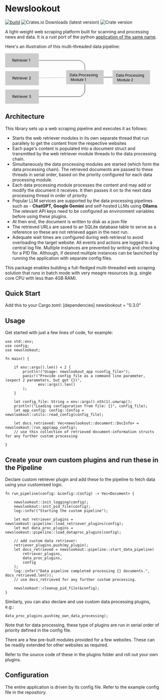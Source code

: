 
# Newslookout

[![build](https://github.com/sandeep-sandhu/newslookout_rs/actions/workflows/rust.yml/badge.svg)](https://github.com/sandeep-sandhu/newslookout_rs/actions) ![Crates.io Downloads (latest version)](https://img.shields.io/crates/dv/newslookout) ![Crate version](https://img.shields.io/crates/v/newslookout.svg)

A light-weight web scraping platform built for scanning and processing news and data. It is a rust port of the python [application of the same name](https://github.com/sandeep-sandhu/NewsLookout).

Here's an illustration of this multi-threaded data pipeline:

<svg width="125.30934mm" height="43.364216mm" viewBox="0 0 125.30934 43.364216" version="1.1" id="svg1" xmlns="http://www.w3.org/2000/svg" xmlns:svg="http://www.w3.org/2000/svg"> <defs id="defs1" /> <g id="layer1" transform="translate(-6.7743092,-48.133257)"> <rect style="fill:#cccccc;stroke-width:0.232031" id="rect1" width="29.065943" height="12.122448" x="6.7743096" y="48.133255" /> <text xml:space="preserve" style="font-size:3.175px;text-align:start;writing-mode:lr-tb;direction:ltr;text-anchor:start;fill:#000000;stroke-width:0.264583" x="12.835534" y="55.264103" id="text1"><tspan id="tspan1" style="fill:#000000;stroke-width:0.264583" x="12.835534" y="55.264103">Retriever 1</tspan></text> <rect style="fill:#cccccc;stroke-width:0.244907" id="rect1-7" width="32.381348" height="12.122448" x="59.523899" y="62.618053" /> <text xml:space="preserve" style="font-size:3.175px;text-align:start;writing-mode:lr-tb;direction:ltr;text-anchor:start;fill:#000000;stroke-width:0.264583" x="62.451218" y="68.082199" id="text1-6"><tspan id="tspan1-14" style="fill:#000000;stroke-width:0.264583" x="62.451218" y="68.082199">Data Processing</tspan><tspan style="fill:#000000;stroke-width:0.264583" x="62.451218" y="72.050949" id="tspan3"> Module 1</tspan></text> <rect style="fill:#cccccc;stroke-width:0.244907" id="rect1-7-2" width="32.381348" height="12.122448" x="99.702309" y="62.667603" /> <text xml:space="preserve" style="font-size:3.175px;text-align:start;writing-mode:lr-tb;direction:ltr;text-anchor:start;fill:#000000;stroke-width:0.264583" x="102.62962" y="68.131744" id="text1-6-1"><tspan id="tspan1-14-6" style="fill:#000000;stroke-width:0.264583" x="102.62962" y="68.131744">Data Processing</tspan><tspan style="fill:#000000;stroke-width:0.264583" x="102.62962" y="72.100494" id="tspan3-8"> Module 2</tspan></text> <rect style="fill:#cccccc;stroke-width:0.232031" id="rect1-8" width="29.065943" height="12.122448" x="6.8791666" y="63.500008" /> <text xml:space="preserve" style="font-size:3.175px;text-align:start;writing-mode:lr-tb;direction:ltr;text-anchor:start;fill:#000000;stroke-width:0.264583" x="12.940389" y="70.630852" id="text1-8"><tspan id="tspan1-2" style="fill:#000000;stroke-width:0.264583" x="12.940389" y="70.630852">Retriever 2</tspan></text> <rect style="fill:#cccccc;stroke-width:0.232031" id="rect1-1" width="29.065943" height="12.122448" x="6.8791666" y="79.375023" /> <text xml:space="preserve" style="font-size:3.175px;text-align:start;writing-mode:lr-tb;direction:ltr;text-anchor:start;fill:#000000;stroke-width:0.264583" x="12.940389" y="86.505867" id="text1-7"><tspan id="tspan1-1" style="fill:#000000;stroke-width:0.264583" x="12.940389" y="86.505867">Retriever 3</tspan></text> <path style="display:inline;fill:none;fill-rule:evenodd;stroke:#000000;stroke-width:0.228792px;stroke-linecap:butt;stroke-linejoin:miter;stroke-opacity:1" d="m 35.840252,54.194479 h 34.582654 c 2.645834,0 5.291667,2.645833 5.291667,5.291667 v 3.131907" id="path1" /> <path style="display:inline;fill:none;fill-rule:evenodd;stroke:#000000;stroke-width:0.079272px;stroke-linecap:butt;stroke-linejoin:miter;stroke-opacity:1" d="m 35.945109,69.325194 23.57879,-0.382955" id="path2" /> <path style="display:inline;fill:none;fill-rule:evenodd;stroke:#000000;stroke-width:0.264583px;stroke-linecap:butt;stroke-linejoin:miter;stroke-opacity:1" d="m 35.945109,85.436247 h 34.477797 c 2.645834,0 5.291667,-2.645833 5.291667,-5.291667 v -5.404079" id="path3" /> <path style="display:inline;fill:none;fill-rule:evenodd;stroke:#000000;stroke-width:0.264583px;stroke-linecap:butt;stroke-linejoin:miter;stroke-opacity:1" d="m 91.905247,68.699244 7.797062,0.0096" id="path4" /> </g> </svg>


## Architecture

This library sets up a web scraping pipeline and executes it as follows:
  - Starts the web retriever modules in its own separate thread that run parallely to get the content from the respective websites
  - Each page's content is populated into a document struct and transmitted by the web retriever module threads to the data processing chain.
  - Simultaneously the data processing modules are started (which form the data processing chain). The retrieved documents are passed to these threads in serial order, based on the priority configured for each data processing module.
  - Each data processing module processes the content and may add or modify the document it receives. It then passes it on to the next data processing thread in order of priority
  - Popular LLM services are supported by the data processing pipelines such as - **ChatGPT, Google Gemini** and self-hosted LLMs using **Ollama**. The relevant API keys need to be configured as environment variables before using these plugins. 
  - At then end, the document is written to disk as a json file
  - The retrieved URLs are saved to an SQLite database table to serve as a reference so these are not retrieved again in the next run.
  - Adequate wait times are configured during web retrieval to avoid overloading the target website. All events and actions are logged to a central log file. Multiple instances are prevented by writing and checking for a PID file. Although, if desired multiple instances can be launched by running the application with separate config files.

This package enables building a full-fledged multi-threaded web scraping solution that runs in batch mode with very meagre resources (e.g. single core CPU with less than 4GB RAM).

## Quick Start
Add this to your Cargo.toml:
[dependencies]
newslookout = "0.3.0"

## Usage

Get started with just a few lines of code, for example:

```
use std::env;
use config;
use newslookout;

fn main() {

    if env::args().len() < 2 {
        println!("Usage: newslookout_app <config_file>");
        panic!("Provide config file as a command line parameter, (expect 2 parameters, but got {})",
               env::args().len()
        );
    }

    let config_file: String = env::args().nth(1).unwrap();
    println!("Loading configuration from file: {}", config_file);
    let app_config: config::Config = newslookout::utils::read_config(config_file);

    let docs_retrieved: Vec<newslookout::document::DocInfo> = newslookout::run_app(app_config);
    // use this collection of retrieved document-information structs for any further custom processing

}

```

## Create your own custom plugins and run these in the Pipeline

Declare custom retriever plugin and add these to the pipeline to fetch data using your customised logic.

```
fn run_pipeline(config: &config::Config) -> Vec<Document> {

    newslookout::init_logging(config);
    newslookout::init_pid_file(config);
    log::info!("Starting the custom pipeline");

    let mut retriever_plugins = newslookout::pipeline::load_retriever_plugins(config);
    let mut data_proc_plugins = newslookout::pipeline::load_dataproc_plugins(config);

    // add custom data retriever:
    retriever_plugins.push(my_plugin);
    let docs_retrieved = newslookout::pipeline::start_data_pipeline(
        retriever_plugins,
        data_proc_plugins,
        config
    );
    log::info!("Data pipeline completed processing {} documents.", docs_retrieved.len());
    // use docs_retrieved for any further custom processing.

    newslookout::cleanup_pid_file(&config);
}
```

Similarly, you can also declare and use custom data processing plugins, e.g.:
```
data_proc_plugins.push(my_own_data_processing);
```
Note that for data processing, these type of plugins are run in serial order of priority defined in the config file.

There are a few pre-built modules provided for a few websites.
These can be readily extended for other websites as required.

Refer to the source code of these in the plugins folder and roll out your own plugins.


## Configuration

The entire application is driven by its config file.
Refer to the example config file in the repository.
